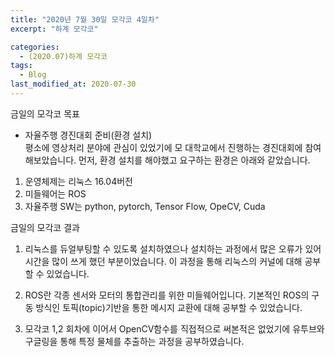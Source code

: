 ```yaml
---
title: "2020년 7월 30일 모각코 4일차"
excerpt: "하계 모각코"

categories:
  - (2020.07)하계 모각코
tags:
  - Blog
last_modified_at: 2020-07-30
---
```


금일의 모각코 목표      

- 자율주행 경진대회 준비(환경 설치)   
평소에 영상처리 분야에 관심이 있었기에 모 대학교에서 진행하는 경진대회에 참여해보았습니다. 먼저, 환경 설치를 해야했고 요구하는 환경은 아래와 같았습니다.  

1. 운영체제는 리눅스 16.04버전   
2. 미들웨어는 ROS   
3. 자율주행 SW는 python, pytorch, Tensor Flow, OpeCV, Cuda  



금일의 모각코 결과  

1. 리눅스를 듀얼부팅할 수 있도록 설치하였으나 설치하는 과정에서 많은 오류가 있어 시간을 많이 쓰게 했던 부분이었습니다. 이 과정을 통해 리눅스의 커널에 대해 공부할 수 있었습니다.  

2. ROS란 각종 센서와 모터의 통합관리를 위한 미들웨어입니다. 기본적인 ROS의 구동 방식인 토픽(topic)기반을 통한 메시지 교환에 대해 공부할 수 있었습니다.  

3. 모각코 1,2 회차에 이어서 OpenCV함수를 직접적으로 써본적은 없었기에 유투브와 구글링을 통해 특정 물체를 추출하는 과정을 공부하였습니다.  
